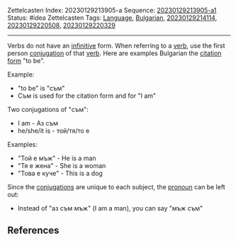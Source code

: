 Zettelcasten Index: 20230129213905-a
Sequence: [20230129213905-a1](20230129213905-a1.md)
Status: #idea
Zettelcasten Tags: [Language](../map-of-content/Language.md), [Bulgarian](../map-of-content/Bulgarian.md), [20230129214114](20230129214114.md), [20230129220508](20230129220508.md), [20230129220329](20230129220329.md)

---

Verbs do not have an [infinitive](20230129214114-a.md) form. When referring to a [verb](20230129214114.md), use the first person [conjugation](20230129220508.md) of that [verb](20230129214114.md). Here are examples Bulgarian the [citation form](20230129220329.md) "to be".

Example:

* "to be" is "съм"
* Съм is used for the citation form and for "I am"

Two conjugations of "съм":

* I am - Аз съм
* he/she/it is - той/тя/то е

Examples:

* "Той е мъж" - He is a man
* "Тя е жена" - She is a woman
* "Това е куче" - This is a dog

Since the [conjugations](20230129220508.md) are unique to each subject, the [pronoun](20230129210911-a.md) can be left out:

* Instead of "аз съм мъж" (I am a man), you can say "мъж съм"

## References
